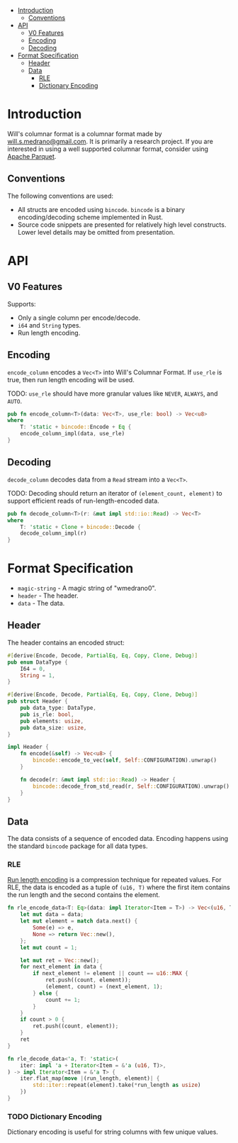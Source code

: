 - [Introduction](#org444833b)
  - [Conventions](#orgb007b95)
- [API](#org9556ce4)
  - [V0 Features](#org4babdc8)
  - [Encoding](#org82f5bbe)
  - [Decoding](#org767ad18)
- [Format Specification](#orge0957e0)
  - [Header](#org141d738)
  - [Data](#org1cd4a04)
    - [RLE](#org61cb287)
    - [Dictionary Encoding](#org11f27b1)



<a id="org444833b"></a>

# Introduction

Will's columnar format is a columnar format made by will.s.medrano@gmail.com. It is primarily a research project. If you are interested in using a well supported columnar format, consider using [Apache Parquet](https://parquet.apache.org/).


<a id="orgb007b95"></a>

## Conventions

The following conventions are used:

-   All structs are encoded using `bincode`. `bincode` is a binary encoding/decoding scheme implemented in Rust.
-   Source code snippets are presented for relatively high level constructs. Lower level details may be omitted from presentation.


<a id="org9556ce4"></a>

# API


<a id="org4babdc8"></a>

## V0 Features

Supports:

-   Only a single column per encode/decode.
-   `i64` and `String` types.
-   Run length encoding.


<a id="org82f5bbe"></a>

## Encoding

`encode_column` encodes a `Vec<T>` into Will's Columnar Format. If `use_rle` is true, then run length encoding will be used.

TODO: `use_rle` should have more granular values like `NEVER`, `ALWAYS`, and `AUTO`.

```rust
pub fn encode_column<T>(data: Vec<T>, use_rle: bool) -> Vec<u8>
where
    T: 'static + bincode::Encode + Eq {
    encode_column_impl(data, use_rle)
}
```


<a id="org767ad18"></a>

## Decoding

`decode_column` decodes data from a `Read` stream into a `Vec<T>`.

TODO: Decoding should return an iterator of `(element_count, element)` to support efficient reads of run-length-encoded data.

```rust
pub fn decode_column<T>(r: &mut impl std::io::Read) -> Vec<T>
where
    T: 'static + Clone + bincode::Decode {
    decode_column_impl(r)
}
```


<a id="orge0957e0"></a>

# Format Specification

-   `magic-string` - A magic string of "wmedrano0".
-   `header` - The header.
-   `data` - The data.


<a id="org141d738"></a>

## Header

The header contains an encoded struct:

```rust
#[derive(Encode, Decode, PartialEq, Eq, Copy, Clone, Debug)]
pub enum DataType {
    I64 = 0,
    String = 1,
}

#[derive(Encode, Decode, PartialEq, Eq, Copy, Clone, Debug)]
pub struct Header {
    pub data_type: DataType,
    pub is_rle: bool,
    pub elements: usize,
    pub data_size: usize,
}

impl Header {
    fn encode(&self) -> Vec<u8> {
        bincode::encode_to_vec(self, Self::CONFIGURATION).unwrap()
    }

    fn decode(r: &mut impl std::io::Read) -> Header {
        bincode::decode_from_std_read(r, Self::CONFIGURATION).unwrap()
    }
}
```


<a id="org1cd4a04"></a>

## Data

The data consists of a sequence of encoded data. Encoding happens using the standard `bincode` package for all data types.


<a id="org61cb287"></a>

### RLE

[Run length encoding](https://en.wikipedia.org/wiki/Run-length_encoding#:~:text=Run%2Dlength%20encoding%20(RLE),than%20as%20the%20original%20run.) is a compression technique for repeated values. For RLE, the data is encoded as a tuple of `(u16, T)` where the first item contains the run length and the second contains the element.

```rust
fn rle_encode_data<T: Eq>(data: impl Iterator<Item = T>) -> Vec<(u16, T)> {
    let mut data = data;
    let mut element = match data.next() {
        Some(e) => e,
        None => return Vec::new(),
    };
    let mut count = 1;

    let mut ret = Vec::new();
    for next_element in data {
        if next_element != element || count == u16::MAX {
            ret.push((count, element));
            (element, count) = (next_element, 1);
        } else {
            count += 1;
        }
    }
    if count > 0 {
        ret.push((count, element));
    }
    ret
}

fn rle_decode_data<'a, T: 'static>(
    iter: impl 'a + Iterator<Item = &'a (u16, T)>,
) -> impl Iterator<Item = &'a T> {
    iter.flat_map(move |(run_length, element)| {
        std::iter::repeat(element).take(*run_length as usize)
    })
}
```


<a id="org11f27b1"></a>

### TODO Dictionary Encoding

Dictionary encoding is useful for string columns with few unique values.